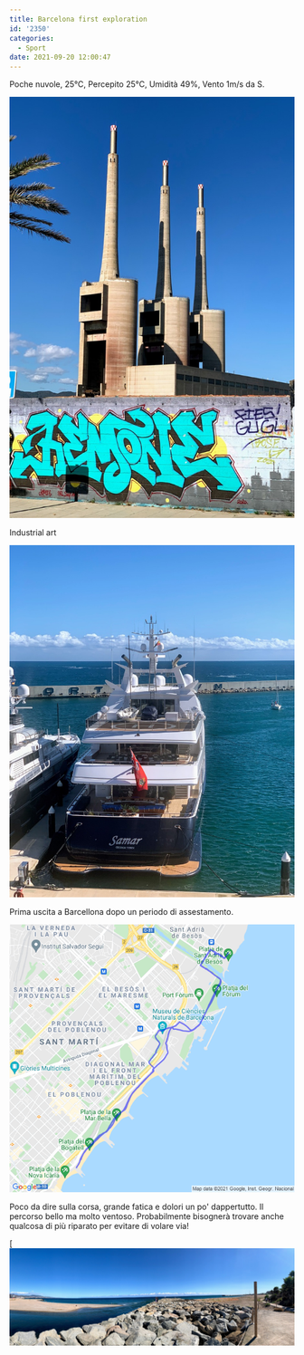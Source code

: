 ```yaml
---
title: Barcelona first exploration
id: '2350'
categories:
  - Sport
date: 2021-09-20 12:00:47
---
```


Poche nuvole, 25°C, Percepito 25°C, Umidità 49%, Vento 1m/s da S.
<!-- more -->
![Image](/images/2021/09/IMG_4750.jpg)

Industrial art

![Image](/images/2021/09/IMG_4747.jpg)

Prima uscita a Barcellona dopo un periodo di assestamento.

![image](/images/2021/09/20210919-activity-map.png)

Poco da dire sulla corsa, grande fatica e dolori un po' dappertutto. Il percorso bello ma molto ventoso. Probabilmente bisognerà trovare anche qualcosa di più riparato per evitare di volare via!

[![Image](/images/2021/09/IMG_4749.jpg)
